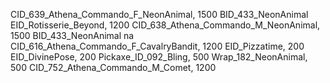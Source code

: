 CID_639_Athena_Commando_F_NeonAnimal, 1500
BID_433_NeonAnimal
EID_Rotisserie_Beyond, 1200
CID_638_Athena_Commando_M_NeonAnimal, 1500
BID_433_NeonAnimal
na
CID_616_Athena_Commando_F_CavalryBandit, 1200
EID_Pizzatime, 200
EID_DivinePose, 200
Pickaxe_ID_092_Bling, 500
Wrap_182_NeonAnimal, 500
CID_752_Athena_Commando_M_Comet, 1200
